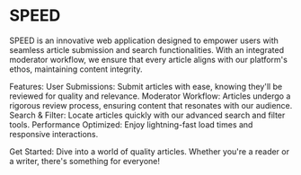 # SPEED
SPEED is an innovative web application designed to empower users with seamless article submission and search functionalities. With an integrated moderator workflow, we ensure that every article aligns with our platform's ethos, maintaining content integrity.

Features:
  User Submissions: Submit articles with ease, knowing they'll be reviewed for quality and relevance.
  Moderator Workflow: Articles undergo a rigorous review process, ensuring content that resonates with our audience.
  Search & Filter: Locate articles quickly with our advanced search and filter tools.
  Performance Optimized: Enjoy lightning-fast load times and responsive interactions.

Get Started:
  Dive into a world of quality articles. Whether you're a reader or a writer, there's something for everyone!

